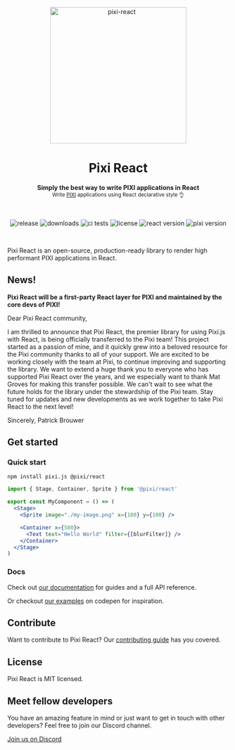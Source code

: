 <p align="center">
  <img src="https://user-images.githubusercontent.com/232559/142733492-3c106f68-8b8e-459c-95f9-aca77561d438.png" alt="pixi-react" width="310" />
</p>

<h1 align="center">
  Pixi React
</h1>

<p align="center">
  <strong>Simply the best way to write PIXI applications in React</strong>
  <br />
  <sub>Write <a href="http://www.pixijs.com/">PIXI</a> applications using React declarative style 👌</sub>
</p>

<br />

<p align="center">
  <img src="https://img.shields.io/github/v/release/pixijs/pixi-react" alt="release" />
  <img src="https://img.shields.io/npm/dm/@pixi/react" alt="downloads" />
  <img src="https://img.shields.io/circleci/project/github/pixijs/pixi-react/master.svg" alt="ci tests" />
  <img src="https://img.shields.io/badge/license-MIT-green.svg" alt="license" />
  <img src="https://img.shields.io/badge/react-latest-ff69b4.svg" alt="react version" />
  <img src="https://img.shields.io/badge/pixi-v6+-ff69b4.svg" alt="pixi version" />
</p>

<br />

Pixi React is an open-source, production-ready library to render high performant PIXI applications in React.

## News!

**Pixi React will be a first-party React layer for PIXI and maintained by the core devs of PIXI!**

Dear Pixi React community,

I am thrilled to announce that Pixi React, the premier library for using Pixi.js with React, is being officially transferred to the Pixi team! This project started as a passion of mine, and it quickly grew into a beloved resource for the Pixi community thanks to all of your support.
We are excited to be working closely with the team at Pixi, to continue improving and supporting the library. We want to extend a huge thank you to everyone who has supported Pixi React over the years, and we especially want to thank Mat Groves for making this transfer possible.
We can't wait to see what the future holds for the library under the stewardship of the Pixi team. Stay tuned for updates and new developments as we work together to take Pixi React to the next level!

Sincerely,
Patrick Brouwer

## Get started

### Quick start

```
npm install pixi.js @pixi/react
```

```jsx
import { Stage, Container, Sprite } from '@pixi/react'

export const MyComponent = () => (
  <Stage>
    <Sprite image="./my-image.png" x={100} y={100} />

    <Container x={500}>
      <Text text="Hello World" filter={[blurFilter]} />
    </Container>
  </Stage>
)
```

### Docs

Check out [our documentation](https://pixijs.io/pixi-react/) for guides and a full API reference.

Or checkout [our examples](https://codepen.io/collection/XPpGdb) on codepen for inspiration.

## Contribute

Want to contribute to Pixi React? Our [contributing guide](CONTRIBUTING.md) has you covered.

## License

Pixi React is MIT licensed.

## Meet fellow developers

You have an amazing feature in mind or just want to get in touch with other developers? Feel free to join our Discord channel.

[Join us on Discord](https://discord.com/channels/734147990985375826/968068526566965279)
